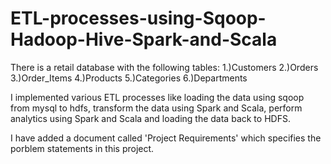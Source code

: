 # ETL-processes-using-Sqoop-Hadoop-Hive-Spark-and-Scala

There is a retail database with the following tables:
  1.)Customers
  2.)Orders
  3.)Order_Items
  4.)Products
  5.)Categories
  6.)Departments
  
I implemented various ETL processes like loading the data using sqoop from mysql to hdfs, transform the data using Spark and Scala, 
perform analytics using Spark and Scala and loading the data back to HDFS.

I have added a document called 'Project Requirements' which specifies the porblem statements in this project.
